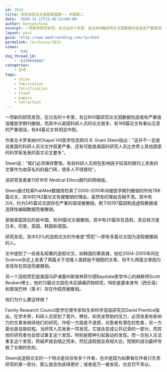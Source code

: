 ```yaml
---
id: 1614
title: 研究发现论文造假美国第一，中国第二
date: '2010-11-17T22:46:51+00:00'
author: bensonchina
excerpt: 一项新的研究发现，在过去的十年里，有近800篇研究论文因数据伪造或有严重错误被医学期刊撤销，而其中以美国科研人员的论文居多，有169篇论文有看似无意的严重错误，有84篇论文有明显作假。
layout: post
guid: 'http://www.medtransblog.com/?p=1614'
permalink: /archives/1614
views:
    - '936'
dsq_thread_id:
    - '6339094803'
categories:
    - 杂项
tags:
    - china
    - fabrication
    - falsification
    - fraud
    - papers
    - retraction
---
```


一项新的研究发现，在过去的十年里，有近800篇研究论文因数据伪造或有严重错误被医学期刊撤销，而其中以美国科研人员的论文居多，有169篇论文有看似无意的严重错误，有84篇论文有明显作假。

作者北卡罗来纳州Chapel Hill医学信息顾问 R. Grant Steen指出：“这并不一定是说美国的科研人员论文作假更严重，还有可能是美国的研究人员比世界上其他国家的科学家发表的英文论文要多”。

Steen说：“我们必须保持警惕，有些科研人员把在影响因子较高的期刊上发表的文章作为收获名利的敲门砖，很多人不惜冒险”。

该研究发表者11月16号 Medical Ethics期刊的网络版。

Steen通过检索PubMed数据库检索了2000-2010年间被医学期刊撤销的所有788篇论文，其中的742篇论文有被撤销的理由，虽然有的理由含糊不清。其中有3/4，约为545篇论文因存在严重的错误被撤销。剩下的197篇因制造虚假数据或选择性编辑数据而被撤销。

紧随美国其后的是中国，有89篇论文被撤销，其中有20篇存在造假，其后依次是日本，印度，英国，韩国和德国。

研究发现，其中53%的造假论文的作者是“惯犯”—即有多篇论文因为造假被撤销的人。

文中提到了一些臭名昭著的造假论文，如韩国的黄禹锡，他在2004-2005年间在Science杂志上发表了两篇关于克隆人类胚胎干细胞的文章，但不久两篇文章因为发现存在捏造而被撤销。

另一个造假惯犯是美国马萨诸塞州斯普林菲尔德Baystate医学中心的麻醉师Scott Reuben博士，他的13篇论文因在术后镇痛药物研究，特别是塞来昔布（西乐葆）和普瑞巴林（莱卡）存在作假而被撤销。

他们为什么要这样做？

Family Research Council医学伦理专家和生命科学高级研究员David Prentice指出，在学术界，科研人员受到了晋升，聘任，和资金赞助的压力，必须发表有影响力的文章来继续他们的研究。作假一方面是不道德，对患者有潜在的危害，另一方面也是自毁前程。当研究人员发表一项发现，它就会变成公共记录的一部分，而其他的研究者也会尝试重复这个发现，特别是那种引起轰动的发现。而一旦别人无法重复这个发现，质疑声就会随之而来，然后造假就会真相大白，短期的成功最终导致了长期的失败。

Steen说造假论文的一个特点是往往有多个作者，也许是因为如果每位作者只负责研究的某一部分，那么就会伪装得更好；或者是万一被发现，也会罚不责众。